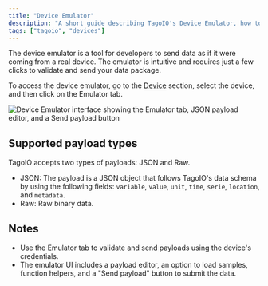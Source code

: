 ```yaml
---
title: "Device Emulator"
description: "A short guide describing TagoIO's Device Emulator, how to open it, and the types of payloads it accepts for emulating device data."
tags: ["tagoio", "devices"]
---
```


The device emulator is a tool for developers to send data as if it were coming from a real device. The emulator is intuitive and requires just a few clicks to validate and send your data package.

To access the device emulator, go to the [Device](../devices/devices) section, select the device, and then click on the Emulator tab.

![Device Emulator interface showing the Emulator tab, JSON payload editor, and a Send payload button](/docs_imagem/tagoio/device-emulator-2.png)

## Supported payload types

TagoIO accepts two types of payloads: JSON and Raw.

- JSON: The payload is a JSON object that follows TagoIO's data schema by using the following fields: `variable`, `value`, `unit`, `time`, `serie`, `location`, and `metadata`.
- Raw: Raw binary data.

## Notes

- Use the Emulator tab to validate and send payloads using the device's credentials.
- The emulator UI includes a payload editor, an option to load samples, function helpers, and a "Send payload" button to submit the data.